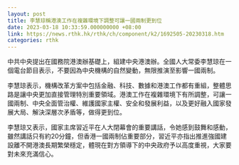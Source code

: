 ```yaml
---
layout: post
title: 李慧琼稱港澳工作在複雜環境下調整可讓一國兩制更到位
date: 2023-03-18 10:33:59.000000000 +08:00
link: https://news.rthk.hk/rthk/ch/component/k2/1692505-20230318.htm
categories: rthk
---
```


中共中央提出在國務院港澳辦基礎上，組建中央港澳辦。全國人大常委李慧琼在一個電台節目表示，不要因為中央機構的自然變動，無限推演至影響一國兩制。

李慧琼表示，機構改革方案中包括金融、科技、數據和港澳工作都有重組，整體思路是讓中央更加直接管理特別重要領域。港澳工作在複雜環境下有所調整，可讓一國兩制、中央全面管治權、維護國家主權、安全和發展利益，以及更好融入國家發展大局、解決深層次矛盾等，做得更到位。

李慧琼又表示，國家主席習近平在人大閉幕會的重要講話，令她感到鼓舞和感動，雖然講話只有約20分鐘，但香港一國兩制佔重要部分，習近平亦指出推進強國建設離不開港澳長期繁榮穩定，體現在對方領導下的中央政府予以高度重視，大家要對未來充滿信心。
